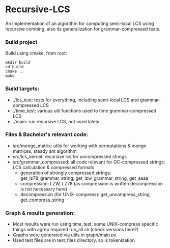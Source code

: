 # Recursive-LCS
An implementation of an algorithm for computing semi-local LCS using recursive combing, also its generalization for grammar-compressed texts.


### Build project
Build using cmake, from root:

    mkdir build
    cd build
    cmake ..
    make

### Build targets:
* ./lcs_test: tests for everything, including semi-local LCS and grammar-compressed LCS
* ./time_test: various util functions used to time grammar-compressed LCS
* ./main: run recursive LCS, not used lately

### Files & Bachelor's relevant code:
* src/monge_matrix: utils for working with permutations & monge matrices, steady ant algorithm
* src/lcs_kernel: recursive lcs for uncompressed strings
* src/grammar_compressed: all code relevant for GC-compressed strings: LCS calculation & compressed formats
   * generation of strongly compressed strings: get_lz78_grammar_string, get_lzw_grammar_string, get_aaaa
   * compression: LZW, LZ78 (as compression is written decompression is not necessary here)
   * decompression (for UNIX-compress): get_uncompress_string, get_compress_string

### Graph & results generation:
* Most results were run using time_test, some UNIX-compress specific things with agrep required run_all.sh (check versions here?)
* Graphs were generated via utils in graph/main.py
* Used test files are in test_files directory, so is tokenization
